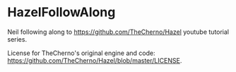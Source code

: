 # HazelFollowAlong
Neil following along to https://github.com/TheCherno/Hazel youtube tutorial series.

License for TheCherno's original engine and code: https://github.com/TheCherno/Hazel/blob/master/LICENSE.

